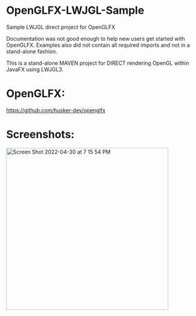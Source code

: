 # OpenGLFX-LWJGL-Sample
Sample LWJGL direct project for OpenGLFX

Documentation was not good enough to help new users get started with OpenGLFX.
Examples also did not contain all required imports and not in a stand-alone fashion.

This is a stand-alone MAVEN project for DIRECT rendering OpenGL within JavaFX using LWJGL3.

# OpenGLFX:
https://github.com/husker-dev/openglfx

# Screenshots:
<img width="432" alt="Screen Shot 2022-04-30 at 7 15 54 PM" src="https://user-images.githubusercontent.com/5247778/166125762-0d75a57f-0b46-466b-bd0b-7824c88bf978.png">

